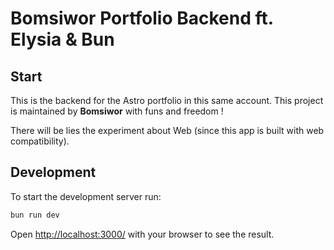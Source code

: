 # Bomsiwor Portfolio Backend ft. Elysia & Bun

## Start

This is the backend for the Astro portfolio in this same account.
This project is maintained by **Bomsiwor** with funs and freedom !

There will be lies the experiment about Web (since this app is built with web compatibility).

## Development

To start the development server run:

```bash
bun run dev
```

Open <http://localhost:3000/> with your browser to see the result.

